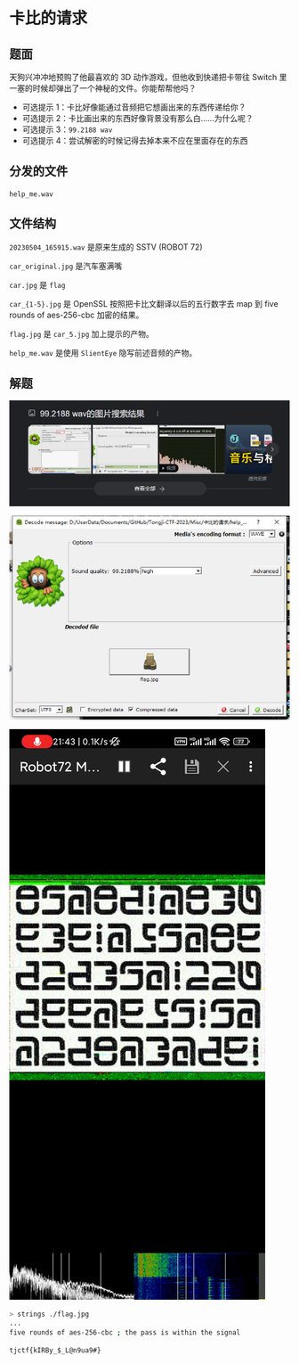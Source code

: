 # 卡比的请求

## 题面

天狗兴冲冲地预购了他最喜欢的 3D 动作游戏，但他收到快递把卡带往 Switch 里一塞的时候却弹出了一个神秘的文件。你能帮帮他吗？

* 可选提示 1：卡比好像能通过音频把它想画出来的东西传递给你？
* 可选提示 2：卡比画出来的东西好像背景没有那么白……为什么呢？
* 可选提示 3：`99.2188 wav`
* 可选提示 4：尝试解密的时候记得去掉本来不应在里面存在的东西

## 分发的文件

`help_me.wav`

## 文件结构

`20230504_165915.wav` 是原来生成的 SSTV (ROBOT 72)

`car_original.jpg` 是汽车塞满嘴

`car.jpg` 是 `flag`

`car_{1-5}.jpg` 是 OpenSSL 按照把卡比文翻译以后的五行数字去 map 到 five rounds of aes-256-cbc 加密的结果。

`flag.jpg` 是 `car_5.jpg` 加上提示的产物。

`help_me.wav` 是使用 `SlientEye` 隐写前述音频的产物。

## 解题

![1683293741941](image/readme/1683293741941.png)

![1683293765946](image/readme/1683293765946.png)

![1683294258068](image/readme/1683294258068.png)

```bash
> strings ./flag.jpg
...
five rounds of aes-256-cbc ; the pass is within the signal
```

`tjctf{kIRBy_$_L@n9ua9#}`